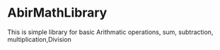 # AbirMathLibrary
This is simple library for basic Arithmatic operations, sum, subtraction, multiplication,Division
